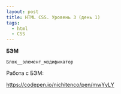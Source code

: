 ```yaml
---
layout: post
title: HTML CSS. Уровень 3 (день 1)
tags:
  - html
  - CSS
---
```

**БЭМ**
```
Блок__элемент_модификатор
```
Работа с БЭМ:

https://codepen.io/nichitenco/pen/mwYyLY

